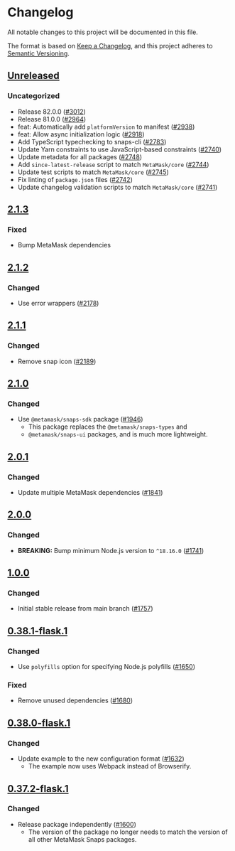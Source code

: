 # Changelog

All notable changes to this project will be documented in this file.

The format is based on [Keep a Changelog](https://keepachangelog.com/en/1.0.0/),
and this project adheres to [Semantic Versioning](https://semver.org/spec/v2.0.0.html).

## [Unreleased]

### Uncategorized

- Release 82.0.0 ([#3012](https://github.com/MetaMask/snaps-skunkworks.git/pull/3012))
- Release 81.0.0 ([#2964](https://github.com/MetaMask/snaps-skunkworks.git/pull/2964))
- feat: Automatically add `platformVersion` to manifest ([#2938](https://github.com/MetaMask/snaps-skunkworks.git/pull/2938))
- feat: Allow async initialization logic ([#2918](https://github.com/MetaMask/snaps-skunkworks.git/pull/2918))
- Add TypeScript typechecking to snaps-cli ([#2783](https://github.com/MetaMask/snaps-skunkworks.git/pull/2783))
- Update Yarn constraints to use JavaScript-based constraints ([#2740](https://github.com/MetaMask/snaps-skunkworks.git/pull/2740))
- Update metadata for all packages ([#2748](https://github.com/MetaMask/snaps-skunkworks.git/pull/2748))
- Add `since-latest-release` script to match `MetaMask/core` ([#2744](https://github.com/MetaMask/snaps-skunkworks.git/pull/2744))
- Update test scripts to match `MetaMask/core` ([#2745](https://github.com/MetaMask/snaps-skunkworks.git/pull/2745))
- Fix linting of `package.json` files ([#2742](https://github.com/MetaMask/snaps-skunkworks.git/pull/2742))
- Update changelog validation scripts to match `MetaMask/core` ([#2741](https://github.com/MetaMask/snaps-skunkworks.git/pull/2741))

## [2.1.3]

### Fixed

- Bump MetaMask dependencies

## [2.1.2]

### Changed

- Use error wrappers ([#2178](https://github.com/MetaMask/snaps/pull/2178))

## [2.1.1]

### Changed

- Remove snap icon ([#2189](https://github.com/MetaMask/snaps/pull/2189))

## [2.1.0]

### Changed

- Use `@metamask/snaps-sdk` package ([#1946](https://github.com/MetaMask/snaps/pull/1946))
  - This package replaces the `@metamask/snaps-types` and
  - `@metamask/snaps-ui` packages, and is much more lightweight.

## [2.0.1]

### Changed

- Update multiple MetaMask dependencies ([#1841](https://github.com/MetaMask/snaps/pull/1841))

## [2.0.0]

### Changed

- **BREAKING:** Bump minimum Node.js version to `^18.16.0` ([#1741](https://github.com/MetaMask/snaps/pull/1741))

## [1.0.0]

### Changed

- Initial stable release from main branch ([#1757](https://github.com/MetaMask/snaps/pull/1757))

## [0.38.1-flask.1]

### Changed

- Use `polyfills` option for specifying Node.js polyfills ([#1650](https://github.com/MetaMask/snaps/pull/1650))

### Fixed

- Remove unused dependencies ([#1680](https://github.com/MetaMask/snaps/pull/1680))

## [0.38.0-flask.1]

### Changed

- Update example to the new configuration format ([#1632](https://github.com/MetaMask/snaps/pull/1632))
  - The example now uses Webpack instead of Browserify.

## [0.37.2-flask.1]

### Changed

- Release package independently ([#1600](https://github.com/MetaMask/snaps/pull/1600))
  - The version of the package no longer needs to match the version of all other
    MetaMask Snaps packages.

[Unreleased]: https://github.com/MetaMask/snaps-skunkworks.git/compare/@metamask/error-example-snap@2.1.3...HEAD
[2.1.3]: https://github.com/MetaMask/snaps-skunkworks.git/compare/@metamask/error-example-snap@2.1.2...@metamask/error-example-snap@2.1.3
[2.1.2]: https://github.com/MetaMask/snaps-skunkworks.git/compare/@metamask/error-example-snap@2.1.1...@metamask/error-example-snap@2.1.2
[2.1.1]: https://github.com/MetaMask/snaps-skunkworks.git/compare/@metamask/error-example-snap@2.1.0...@metamask/error-example-snap@2.1.1
[2.1.0]: https://github.com/MetaMask/snaps-skunkworks.git/compare/@metamask/error-example-snap@2.0.1...@metamask/error-example-snap@2.1.0
[2.0.1]: https://github.com/MetaMask/snaps-skunkworks.git/compare/@metamask/error-example-snap@2.0.0...@metamask/error-example-snap@2.0.1
[2.0.0]: https://github.com/MetaMask/snaps-skunkworks.git/compare/@metamask/error-example-snap@1.0.0...@metamask/error-example-snap@2.0.0
[1.0.0]: https://github.com/MetaMask/snaps-skunkworks.git/compare/@metamask/error-example-snap@0.38.1-flask.1...@metamask/error-example-snap@1.0.0
[0.38.1-flask.1]: https://github.com/MetaMask/snaps-skunkworks.git/compare/@metamask/error-example-snap@0.38.0-flask.1...@metamask/error-example-snap@0.38.1-flask.1
[0.38.0-flask.1]: https://github.com/MetaMask/snaps-skunkworks.git/compare/@metamask/error-example-snap@0.37.2-flask.1...@metamask/error-example-snap@0.38.0-flask.1
[0.37.2-flask.1]: https://github.com/MetaMask/snaps-skunkworks.git/releases/tag/@metamask/error-example-snap@0.37.2-flask.1
